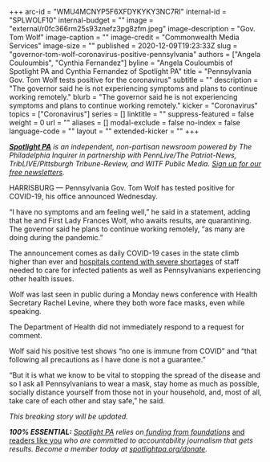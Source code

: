 +++
arc-id = "WMU4MCNYP5F6XFDYKYKY3NC7RI"
internal-id = "SPLWOLF10"
internal-budget = ""
image = "external/r0fc366rm25s93znefz3pg8zfm.jpeg"
image-description = "Gov. Tom Wolf"
image-caption = ""
image-credit = "Commonwealth Media Services"
image-size = ""
published = 2020-12-09T19:23:33Z
slug = "governor-tom-wolf-coronavirus-positive-pennsylvania"
authors = ["Angela Couloumbis", "Cynthia Fernandez"]
byline = "Angela Couloumbis of Spotlight PA and Cynthia Fernandez of Spotlight PA"
title = "Pennsylvania Gov. Tom Wolf tests positive for the coronavirus"
subtitle = ""
description = "The governor said he is not experiencing symptoms and plans to continue working remotely."
blurb = "The governor said he is not experiencing symptoms and plans to continue working remotely."
kicker = "Coronavirus"
topics = ["Coronavirus"]
series = []
linktitle = ""
suppress-featured = false
weight = 0
url = ""
aliases = []
modal-exclude = false
no-index = false
language-code = ""
layout = ""
extended-kicker = ""
+++

<a href="https://www.spotlightpa.org/"><i><b>Spotlight PA</b></i></a><i> is an independent, non-partisan newsroom powered by The Philadelphia Inquirer in partnership with PennLive/The Patriot-News, TribLIVE/Pittsburgh Tribune-Review, and WITF Public Media. </i><a href="https://www.spotlightpa.org/newsletters"><i>Sign up for our free newsletters</i></a><i>.</i>

HARRISBURG — Pennsylvania Gov. Tom Wolf has tested positive for COVID-19, his office announced Wednesday.

“I have no symptoms and am feeling well,” he said in a statement, adding that he and First Lady Frances Wolf, who awaits results, are quarantining. The governor said he plans to continue working remotely, “as many are doing during the pandemic.”

The announcement comes as daily COVID-19 cases in the state climb higher than ever and <a href="https://www.spotlightpa.org/news/2020/12/pennsylvania-hospitals-coronavirus-staffing-shortages/">hospitals contend with severe shortages</a> of staff needed to care for infected patients as well as Pennsylvanians experiencing other health issues.

Wolf was last seen in public during a Monday news conference with Health Secretary Rachel Levine, where they both wore face masks, even while speaking.

The Department of Health did not immediately respond to a request for comment.

Wolf said his positive test shows “no one is immune from COVID” and “that following all precautions as I have done is not a guarantee.”

“But it is what we know to be vital to stopping the spread of the disease and so I ask all Pennsylvanians to wear a mask, stay home as much as possible, socially distance yourself from those not in your household, and, most of all, take care of each other and stay safe,” he said.

<i>This breaking story will be updated.</i>

<i><b>100% ESSENTIAL:</b></i><i> </i><a href="https://www.spotlightpa.org/"><i>Spotlight PA</i></a><i> relies on</i><a href="https://www.spotlightpa.org/support"><i> funding from foundations</i></a><i> </i><a href="https://www.spotlightpa.org/support">and readers like you</a><i> who are committed to accountability journalism that gets results. Become a member today at </i><a href="http://checkout.fundjournalism.org/memberform?org_id=spotlightpa&campaign=701f4000000TVuIAAW"><i>spotlightpa.org/donate</i></a><i>.</i>
